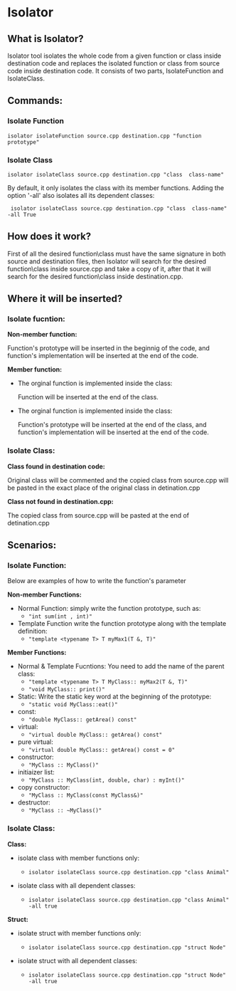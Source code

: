 # Isolator

## What is Isolator? 
Isolator tool isolates the whole code from a given function or class inside destination code and replaces the isolated function or class from source code inside destination code.
It consists of two parts, IsolateFunction and IsolateClass.

## Commands:
### Isolate Function
` isolator isolateFunction source.cpp destination.cpp "function prototype" ` 
### Isolate Class 
` isolator isolateClass source.cpp destination.cpp "class  class-name" `

By default, it only isolates the class with its member functions. Adding the option '-all' also isolates all its dependent classes:

` isolator isolateClass source.cpp destination.cpp "class  class-name" -all True`

## How does it work?
First of all the desired function\class must have the same signature in both source and destination files, then Isolator will search for the desired function\class inside source.cpp and take a copy of it, after that it will search for the desired function\class inside destination.cpp.
    
## Where it will be inserted? 
### <strong> Isolate fucntion: </strong>

<strong> Non-member function: </strong>

Function's prototype will be inserted in the beginnig of the code, and function's implementation will be inserted at the end of the code.

<strong> Member function: </strong>

- The orginal function is implemented inside the class: 

    Function will be inserted at the end of the class.

- The orginal function is implemented inside the class: 

    Function's prototype will be inserted at the end of the class, and function's implementation will be inserted at the end of the code.

### <strong> Isolate Class:</strong>
<strong> Class found in destination code: </strong>
    
Original class will be commented and the copied class from source.cpp will be pasted in the exact place of the original class in detination.cpp

<strong> Class not found in destination.cpp: </strong>
    
The copied class from source.cpp will be pasted at the end of detination.cpp 

## Scenarios:
### Isolate Function:
Below are examples of how to write the function's parameter

<strong> Non-member Functions: </strong> 

- Normal Function: simply write the function prototype, such as: 
    - `"int sum(int , int)"`
- Template Function write the function prototype along with the template definition:
    - `"template <typename T> T myMax1(T &, T)"`

<strong> Member Functions: </strong>

- Normal & Template Fucntions: You need to add the name of the parent class:
    - `"template <typename T> T MyClass:: myMax2(T &, T)"`
    - `"void MyClass:: print()"` 
- Static: Write the static key word at the beginning of the prototype:
    - `"static void MyClass::eat()"`
- const: 
    - `"double MyClass:: getArea() const"` 
- virtual: 
    - `"virtual double MyClass:: getArea() const"`
- pure virtual:
    - `"virtual double MyClass:: getArea() const = 0"` 
- constructor: 
    - `"MyClass :: MyClass()"`
- initiaizer list:
    - `"MyClass :: MyClass(int, double, char) : myInt()"`
- copy constructor: 
    - `"MyClass :: MyClass(const MyClass&)"`
- destructor: 
    - `"MyClass :: ~MyClass()"`

### Isolate Class:

<strong> Class: </strong>

- isolate class with member functions only:

    - `isolator isolateClass source.cpp destination.cpp "class Animal"` 

- isolate class with all dependent classes:

    - `isolator isolateClass source.cpp destination.cpp "class Animal" -all true` 

<strong> Struct: </strong>

- isolate struct with member functions only:

    - `isolator isolateClass source.cpp destination.cpp "struct Node"` 

- isolate struct with all dependent classes:

    - `isolator isolateClass source.cpp destination.cpp "struct Node" -all true` 

